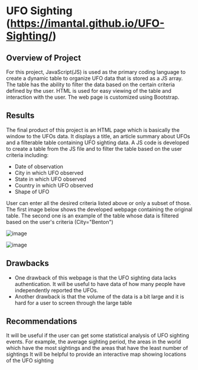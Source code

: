# UFO Sighting (https://imantal.github.io/UFO-Sighting/)
## Overview of Project
For this project, JavaScript(JS) is used as the primary coding language to create a dynamic table to organize UFO data that is stored as a JS array. The table has the ability to filter the data based on the certain criteria defined by the user. HTML is used for easy viewing of the table and interaction with the user. The web page is customized using Bootstrap.
## Results
The final product of this project is an HTML page which is basically the window to the UFOs data. It displays a title, an article summary about UFOs and a filterable table containing UFO sighting data. A JS code is developed to create a table from the JS file and to filter the table based on the user criteria including:

- Date of observation
- City in which UFO observed
- State in which UFO observed
- Country in which UFO observed
- Shape of UFO 

User can enter all the desired criteria listed above or only a subset of those. The first image below shows the developed webpage containing the original table. The second one is an example of the table whose data is filtered based on the user's criteria (City="Benton")

![image](https://user-images.githubusercontent.com/103223944/175853084-9a4001b0-85e8-4a72-a8aa-baac9f244d51.png)

![image](https://user-images.githubusercontent.com/103223944/175853968-087ebdc5-30ff-41c5-85a1-5d60ef7ed204.png)


## Drawbacks
- One drawback of this webpage is that the UFO sighting data lacks authentication. It will be useful to have data of how many people have independently reported the UFOs.
- Another drawback is that the volume of the data is a bit large and it is hard for a user to screen through the large table
## Recommendations
It will be useful if the user can get some statistical analysis of UFO sighting events. For example, the average sighting period, the areas in the world which have the most sightings and the areas that have the least number of sightings
It will be helpful to provide an interactive map showing locations of the UFO sighting
